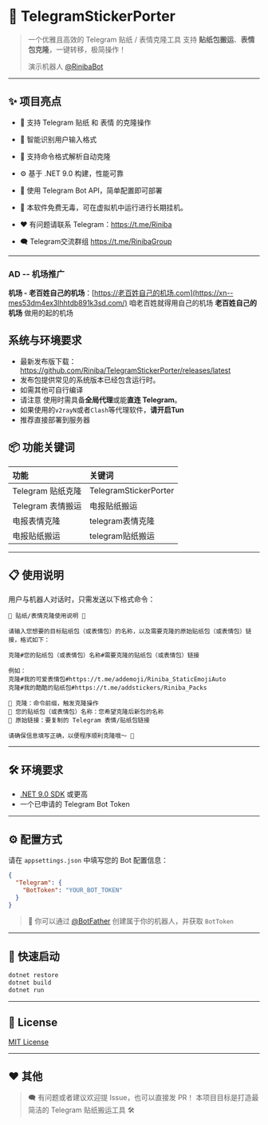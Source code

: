 # 🚀 TelegramStickerPorter

> 一个优雅且高效的 Telegram 贴纸 / 表情克隆工具
> 支持 **贴纸包搬运**、**表情包克隆**，一键转移，极简操作！
>
> 演示机器人 [@RinibaBot](https://t.me/RinibaBot)

------

## ✨ 项目亮点

- 💎 支持 Telegram 贴纸 和 表情 的克隆操作
- 🧠 智能识别用户输入格式
- 🔄 支持命令格式解析自动克隆
- ⚙️ 基于 .NET 9.0 构建，性能可靠
- 🔐 使用 Telegram Bot API，简单配置即可部署

- 🧩 本软件免费无毒，可在虚拟机中运行进行长期挂机。
- ❤️ 有问题请联系 Telegram：https://t.me/Riniba
- 🗨️ Telegram交流群组 https://t.me/RinibaGroup

------

### AD -- 机场推广



**机场 - 老百姓自己的机场**：[https://老百姓自己的机场.com](https://xn--mes53dm4ex3lhhtdb891k3sd.com/)
咱老百姓就得用自己的机场 **老百姓自己的机场** 做用的起的机场

## 系统与环境要求



- 最新发布版下载：https://github.com/Riniba/TelegramStickerPorter/releases/latest
- 发布包提供常见的系统版本已经包含运行时。
- 如需其他可自行编译
- 请注意 使用时需具备**全局代理**或能**直连 Telegram**。
- 如果使用的`v2rayN`或者`Clash`等代理软件，**请开启Tun**
- 推荐直接部署到服务器

## 📦 功能关键词

| 功能              | 关键词                |
| :---------------- | :-------------------- |
| Telegram 贴纸克隆 | TelegramStickerPorter |
| Telegram 表情搬运 | 电报贴纸搬运          |
| 电报表情克隆      | telegram表情克隆      |
| 电报贴纸搬运      | telegram贴纸搬运      |

------

## 📋 使用说明

用户与机器人对话时，只需发送以下格式命令：

```
💎 贴纸/表情克隆使用说明 💎
 
请输入您想要的目标贴纸包（或表情包）的名称，以及需要克隆的原始贴纸包（或表情包）链接，格式如下： 
 
克隆#您的贴纸包（或表情包）名称#需要克隆的贴纸包（或表情包）链接
 
例如：  
克隆#我的可爱表情包#https://t.me/addemoji/Riniba_StaticEmojiAuto  
克隆#我的酷酷的贴纸包#https://t.me/addstickers/Riniba_Packs  

🔹 克隆：命令前缀，触发克隆操作  
🔹 您的贴纸包（或表情包）名称：您希望克隆后新包的名称  
🔹 原始链接：要复制的 Telegram 表情/贴纸包链接  

请确保信息填写正确，以便程序顺利克隆哦～ 🚀
```

------

## 🛠 环境要求

- [.NET 9.0 SDK](https://dotnet.microsoft.com/en-us/download/dotnet/9.0) 或更高
- 一个已申请的 Telegram Bot Token

------

## ⚙️ 配置方式

请在 `appsettings.json` 中填写您的 Bot 配置信息：

```json
{
  "Telegram": {
    "BotToken": "YOUR_BOT_TOKEN"
  }
}
```

> 🎯 你可以通过 [@BotFather](https://t.me/BotFather) 创建属于你的机器人，并获取 `BotToken`

------

## 🚀 快速启动

```bash
dotnet restore
dotnet build
dotnet run
```

------

## 📃 License

[MIT License](https://github.com/Riniba/TelegramStickerPorter/blob/main/LICENSE)

------

## ❤️ 其他

> 🗨️ 有问题或者建议欢迎提 Issue，也可以直接发 PR！
> 本项目目标是打造最简洁的 Telegram 贴纸搬运工具 🛠️